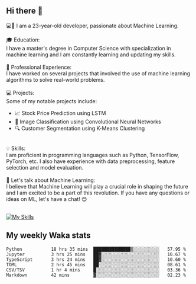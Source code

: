 ## Hi there 👋

💻🤖 I am a 23-year-old developer, passionate about Machine Learning.</br>

🎓 Education:</br>
I have a master's degree in Computer Science with specialization in machine learning and I am constantly learning and updating my skills.
</br></br>
💼 Professional Experience:</br>
I have worked on several projects that involved the use of machine learning algorithms to solve real-world problems.
</br></br>
💻 Projects:</br>
Some of my notable projects include:
</br>
- 📈 Stock Price Prediction using LSTM</br>
- 🤖 Image Classification using Convolutional Neural Networks</br>
- 🔍 Customer Segmentation using K-Means Clustering</br>
</br>
💡 Skills:</br>
I am proficient in programming languages such as Python, TensorFlow, PyTorch, etc. I also have experience with data preprocessing, feature selection and model evaluation.
</br></br>
💬 Let's talk about Machine Learning:</br>
I believe that Machine Learning will play a crucial role in shaping the future and I am excited to be a part of this revolution. If you have any questions or ideas on ML, let's have a chat! 😊
</br></br>

[![My Skills](https://skillicons.dev/icons?i=html,css,docker,express,figma,firebase,graphql,nodejs,react,ts,vue,py,pytorch)](https://skillicons.dev)

## My weekly Waka stats

<!--START_SECTION:waka-->

```text
Python           18 hrs 35 mins  ██████████████▒░░░░░░░░░░   57.95 %
Jupyter          3 hrs 25 mins   ██▓░░░░░░░░░░░░░░░░░░░░░░   10.67 %
TypeScript       3 hrs 24 mins   ██▓░░░░░░░░░░░░░░░░░░░░░░   10.60 %
TOML             2 hrs 45 mins   ██░░░░░░░░░░░░░░░░░░░░░░░   08.61 %
CSV/TSV          1 hr 4 mins     █░░░░░░░░░░░░░░░░░░░░░░░░   03.36 %
Markdown         42 mins         ▓░░░░░░░░░░░░░░░░░░░░░░░░   02.23 %
```

<!--END_SECTION:waka-->
